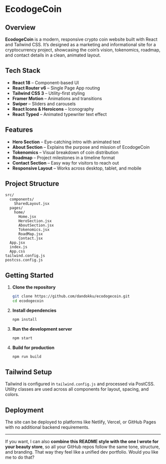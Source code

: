# EcodogeCoin

## Overview

**EcodogeCoin** is a modern, responsive crypto coin website built with React and Tailwind CSS.
It’s designed as a marketing and informational site for a cryptocurrency project, showcasing the coin’s vision, tokenomics, roadmap, and contact details in a clean, animated layout.

## Tech Stack

* **React 18** – Component-based UI
* **React Router v6** – Single Page App routing
* **Tailwind CSS 3** – Utility-first styling
* **Framer Motion** – Animations and transitions
* **Swiper** – Sliders and carousels
* **React Icons & Heroicons** – Iconography
* **React Typed** – Animated typewriter text effect

## Features

* **Hero Section** – Eye-catching intro with animated text
* **About Section** – Explains the purpose and mission of EcodogeCoin
* **Tokenomics** – Visual breakdown of coin distribution
* **Roadmap** – Project milestones in a timeline format
* **Contact Section** – Easy way for visitors to reach out
* **Responsive Layout** – Works across desktop, tablet, and mobile

## Project Structure

```
src/
  components/
    SharedLayout.jsx
  pages/
    home/
      Home.jsx
      HeroSection.jsx
      AboutSection.jsx
      Tokenomics.jsx
      RoadMap.jsx
      Contact.jsx
  App.jsx
  index.js
  App.css
tailwind.config.js
postcss.config.js
```

## Getting Started

1. **Clone the repository**

   ```bash
   git clone https://github.com/dandokku/ecodogecoin.git
   cd ecodogecoin
   ```

2. **Install dependencies**

   ```bash
   npm install
   ```

3. **Run the development server**

   ```bash
   npm start
   ```

4. **Build for production**

   ```bash
   npm run build
   ```

## Tailwind Setup

Tailwind is configured in `tailwind.config.js` and processed via PostCSS.
Utility classes are used across all components for layout, spacing, and colors.

## Deployment

The site can be deployed to platforms like Netlify, Vercel, or GitHub Pages with no additional backend requirements.

---

If you want, I can also **combine this README style with the one I wrote for your beauty store**, so all your GitHub repos follow the same tone, structure, and branding.
That way they feel like a unified dev portfolio. Would you like me to do that?
